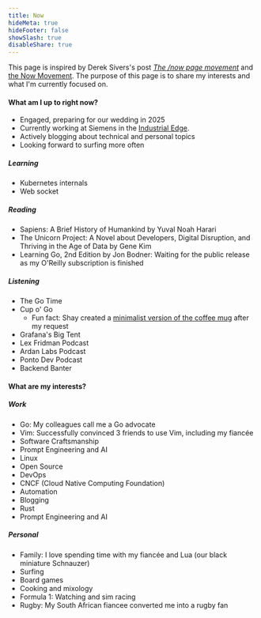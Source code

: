 ```yaml
---
title: Now
hideMeta: true
hideFooter: false
showSlash: true
disableShare: true
---
```

This page is inspired by Derek Sivers's post [_The /now page movement_](https://sivers.org/nowff) and [the Now Movement](https://nownownow.com/about). 
The purpose of this page is to share my interests and what I'm currently focused on.



#### What am I up to right now?
- Engaged, preparing for our wedding in 2025
- Currently working at Siemens in the [Industrial Edge](https://www.siemens.com/global/en/products/automation/topic-areas/industrial-edge.html).
- Actively blogging about technical and personal topics
- Looking forward to surfing more often
##### Learning
- Kubernetes internals
- Web socket
##### Reading
- Sapiens: A Brief History of Humankind by Yuval Noah Harari
- The Unicorn Project: A Novel about Developers, Digital Disruption, and Thriving in the Age of Data by Gene Kim
- Learning Go, 2nd Edition by Jon Bodner: Waiting for the public release as my O'Reilly subscription is finished
##### Listening 
- The Go Time 
- Cup o' Go 
    - Fun fact: Shay created a [minimalist version of the coffee mug](https://www.store.cupogo.dev/product-page/cup-o-go-coffee-mug-logo-only-no-text-11oz) after my request 
- Grafana's Big Tent
- Lex Fridman Podcast
- Ardan Labs Podcast
- Ponto Dev Podcast
- Backend Banter

#### What are my interests?
##### Work
- Go: My colleagues call me a Go advocate
- Vim: Successfully convinced 3 friends to use Vim, including my fiancée
- Software Craftsmanship
- Prompt Engineering and AI
- Linux
- Open Source
- DevOps
- CNCF (Cloud Native Computing Foundation)
- Automation
- Blogging
- Rust
- Prompt Engineering and AI
##### Personal
- Family: I love spending time with my fiancée and Lua (our black miniature Schnauzer)
- Surfing
- Board games
- Cooking and mixology
- Formula 1: Watching and sim racing
- Rugby: My South African fiancee converted me into a rugby fan
